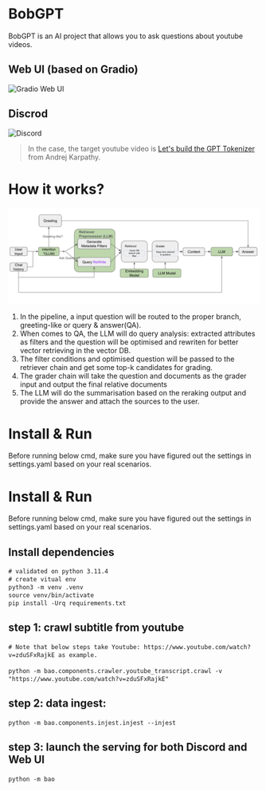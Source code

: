 # BobGPT

BobGPT is an AI project that allows you to ask questions about youtube videos.

## Web UI (based on Gradio)
![Gradio Web UI](/gradio-ui.png)
## Discrod
![Discord](discord.png)

> In the case, the target youtube video is [Let's build the GPT Tokenizer](https://www.youtube.com/watch?v=zduSFxRajkE) from Andrej Karpathy.

# How it works?
![RAG Diagram](rag-framework.png)
1. In the pipeline, a input question will be routed to the proper branch, greeting-like or query & answer(QA). 
2. When comes to QA, the LLM will do query analysis: extracted attributes as filters and the question will be optimised and rewriten for better vector retrieving in the vector DB. 
3. The filter conditions and optimised question will be passed to the retriever chain and get some top-k candidates for grading.
4. The grader chain will take the question and documents as the grader input and output the final relative documents
5. The LLM will do the summarisation based on the reraking output and provide the answer and attach the sources to the user.
# Install & Run
Before running below cmd, make sure you have figured out the settings in settings.yaml based on your real scenarios.

# Install & Run
Before running below cmd, make sure you have figured out the settings in settings.yaml based on your real scenarios.

## Install dependencies
```
# validated on python 3.11.4
# create vitual env 
python3 -m venv .venv
source venv/bin/activate
pip install -Urq requirements.txt
```

## step 1: crawl subtitle from youtube

```
# Note that below steps take Youtube: https://www.youtube.com/watch?v=zduSFxRajkE as example.

python -m bao.components.crawler.youtube_transcript.crawl -v "https://www.youtube.com/watch?v=zduSFxRajkE"
```
## step 2: data ingest:

```
python -m bao.components.injest.injest --injest
```

## step 3: launch the serving for both Discord and Web UI

```
python -m bao
```